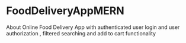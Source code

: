# FoodDeliveryAppMERN
About Online Food Delivery App with authenticated user login and user authorization , filtered searching and add to cart functionality
